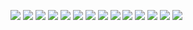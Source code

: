 ![](Final_Paper_Photos.docx/DATA_444_Final_Paper-page-001.jpg)
![](Final_Paper_Photos.docx/DATA_444_Final_Paper-page-002.jpg)
![](Final_Paper_Photos.docx/DATA_444_Final_Paper-page-003.jpg)
![](Final_Paper_Photos.docx/DATA_444_Final_Paper-page-004.jpg)
![](Final_Paper_Photos.docx/DATA_444_Final_Paper-page-005.jpg)
![](Final_Paper_Photos.docx/DATA_444_Final_Paper-page-006.jpg)
![](Final_Paper_Photos.docx/DATA_444_Final_Paper-page-007.jpg)
![](Final_Paper_Photos.docx/DATA_444_Final_Paper-page-008.jpg)
![](Final_Paper_Photos.docx/DATA_444_Final_Paper-page-009.jpg)
![](Final_Paper_Photos.docx/DATA_444_Final_Paper-page-010.jpg)
![](Final_Paper_Photos.docx/DATA_444_Final_Paper-page-011.jpg)
![](Final_Paper_Photos.docx/DATA_444_Final_Paper-page-012.jpg)
![](Final_Paper_Photos.docx/DATA_444_Final_Paper-page-013.jpg)
![](Final_Paper_Photos.docx/DATA_444_Final_Paper-page-014.jpg)
